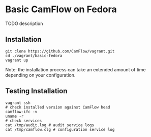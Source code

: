 # Basic CamFlow on Fedora

TODO description

## Installation

```
git clone https://github.com/CamFlow/vagrant.git
cd ./vagrant/basic-fedora
vagrant up
```

Note: the installation process can take an extended amount of time depending on your configuration.

## Testing Installation

``` shell
vagrant ssh
# check installed version against CamFlow head
camflow-ifc -v
uname -r
# check services
cat /tmp/audit.log # audit service logs
cat /tmp/camflow.clg # configuration service log
```
